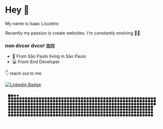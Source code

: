 # Hey 👋

My name is Isaac Louzeiro

Recently my passion is create websites. I'm constantly evolving 👨‍💻.

###  non dvcor dvco! 🇧🇷

- 📍 From São Paulo living in São Paulo
- 💻 Front-End Developer

👇 reach out to me

[![Linkedin Badge](https://img.shields.io/badge/-LinkedIn-blue?style=flat-square&logo=Linkedin&logoColor=white&link=https://www.linkedin.com/in/isaac-louzeiro/)](https://www.linkedin.com/in/isaac-louzeiro/)


  ![Snake animation](https://github.com/IsaacLouzeiro/IsaacLouzeiro/blob/output/github-contribution-grid-snake.svg)
